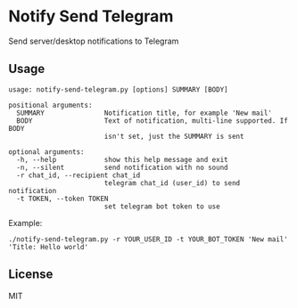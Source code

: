 # Notify Send Telegram

Send server/desktop notifications to Telegram

## Usage

```
usage: notify-send-telegram.py [options] SUMMARY [BODY]

positional arguments:
  SUMMARY               Notification title, for example 'New mail'
  BODY                  Text of notification, multi-line supported. If BODY
                        isn't set, just the SUMMARY is sent

optional arguments:
  -h, --help            show this help message and exit
  -n, --silent          send notification with no sound
  -r chat_id, --recipient chat_id
                        telegram chat_id (user_id) to send notification
  -t TOKEN, --token TOKEN
                        set telegram bot token to use
```

Example:

`./notify-send-telegram.py -r YOUR_USER_ID -t YOUR_BOT_TOKEN 'New mail' 'Title: Hello world'`

## License

MIT